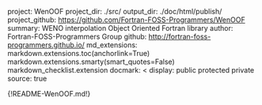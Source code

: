 project: WenOOF
project_dir: ./src/
output_dir: ./doc/html/publish/
project_github: https://github.com/Fortran-FOSS-Programmers/WenOOF
summary: WENO interpolation Object Oriented Fortran library
author: Fortran-FOSS-Programmers Group
github: http://fortran-foss-programmers.github.io/
md_extensions: markdown.extensions.toc(anchorlink=True)
               markdown.extensions.smarty(smart_quotes=False)
               markdown_checklist.extension
docmark: <
display: public
         protected
         private
source: true

{!README-WenOOF.md!}
